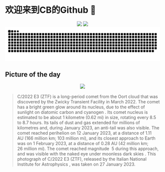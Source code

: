 
# 欢迎来到CB的Github 👋

<div align="center">
  <img height="137px" src="https://github-readme-stats.vercel.app/api?username=SuperCB&show_icons=true&theme=radical" />
  <img height="137px" src="https://github-readme-stats.vercel.app/api/top-langs/?username=SuperCB&hide_title=true&hide_border=true&layout=compact&langs_count=6&text_color=000&icon_color=fff" />
</div>


<div align="center">
    <img src="./contribution-snake/github-contribution-grid-snake.svg" />
</div>



## Picture of the day
<div align="center">
  <img width=400px src="https://upload.wikimedia.org/wikipedia/commons/thumb/b/b6/C2022_E3_%28ZTF%29-_Alessandro_Bianconi.png/750px-C2022_E3_%28ZTF%29-_Alessandro_Bianconi.png" />
</div>

>C/2022 E3 (ZTF)  is a long-period comet from the  Oort cloud  that was discovered by the  Zwicky Transient Facility  in March 2022. The comet has a bright green glow around its nucleus, due to the effect of sunlight on  diatomic carbon  and  cyanogen . Its  comet nucleus  is estimated to be about 1 kilometre (0.62 mi) in size, rotating every 8.5 to 8.7 hours. Its tails of dust and gas extended for millions of kilometres and, during January 2023, an  anti-tail  was also visible. The comet reached  perihelion  on 12 January 2023, at a distance of 1.11  AU  (166 million km; 103 million mi), and its closest approach to Earth was on 1 February 2023, at a distance of 0.28 AU (42 million km; 26 million mi). The comet reached  magnitude  5 during this approach, and was visible with the  naked eye  under moonless  dark skies . This photograph of C/2022 E3 (ZTF), released by the Italian  National Institute for Astrophysics , was taken on 27 January 2023.


